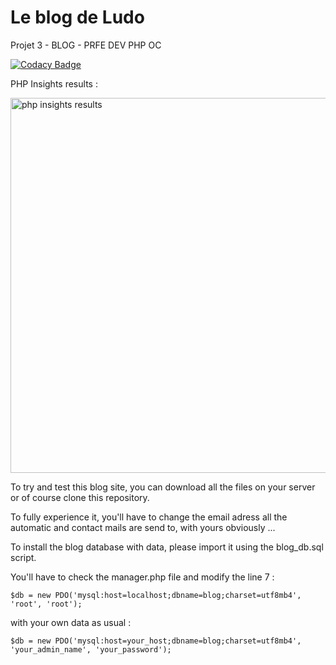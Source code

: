 # Le blog de Ludo
 Projet 3 - BLOG - PRFE DEV PHP OC
 
 
 
[![Codacy Badge](https://app.codacy.com/project/badge/Grade/c3958ea5270544fdbd48aaf0b9ca5eff)](https://www.codacy.com/gh/ludodrapo/Le-Blog-De-Ludo/dashboard?utm_source=github.com&amp;utm_medium=referral&amp;utm_content=ludodrapo/Le-Blog-De-Ludo&amp;utm_campaign=Badge_Grade)

PHP Insights results :

<img src="https://raw.github.com/ludodrapo/Le-Blog-de-Ludo/main/php_insights_results.png" alt="php insights results" width="600"/>

To try and test this blog site, you can download all the files on your server or of course clone this repository.

To fully experience it, you'll have to change the email adress all the automatic and contact mails are send to, with yours obviously ...

To install the blog database with data, please import it using the blog_db.sql script.

You'll have to check the manager.php file and modify the line 7 :
```
$db = new PDO('mysql:host=localhost;dbname=blog;charset=utf8mb4', 'root', 'root');
```
with your own data as usual :
```
$db = new PDO('mysql:host=your_host;dbname=blog;charset=utf8mb4', 'your_admin_name', 'your_password');
```
